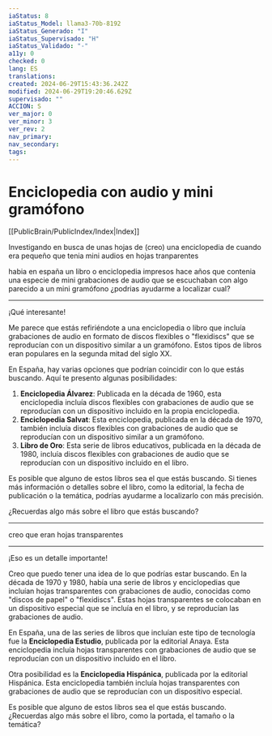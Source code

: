 ```yaml
---
iaStatus: 8
iaStatus_Model: llama3-70b-8192
iaStatus_Generado: "I"
iaStatus_Supervisado: "H"
iaStatus_Validado: "-"
a11y: 0
checked: 0
lang: ES
translations: 
created: 2024-06-29T15:43:36.242Z
modified: 2024-06-29T19:20:46.629Z
supervisado: ""
ACCION: S
ver_major: 0
ver_minor: 3
ver_rev: 2
nav_primary: 
nav_secondary: 
tags:
---
```

# Enciclopedia con audio y mini gramófono

[[PublicBrain/PublicIndex/Index|Index]]

Investigando en busca de unas hojas de (creo) una enciclopedia de cuando era pequeño que tenia mini audios en hojas tranparentes


habia en españa un libro o enciclopedia impresos hace años que contenia una especie de mini grabaciones de audio que se escuchaban con algo parecido a un mini gramófono ¿podrias ayudarme a localizar cual?

---

¡Qué interesante!

Me parece que estás refiriéndote a una enciclopedia o libro que incluía grabaciones de audio en formato de discos flexibles o "flexidiscs" que se reproducían con un dispositivo similar a un gramófono. Estos tipos de libros eran populares en la segunda mitad del siglo XX.

En España, hay varias opciones que podrían coincidir con lo que estás buscando. Aquí te presento algunas posibilidades:

1. **Enciclopedia Álvarez**: Publicada en la década de 1960, esta enciclopedia incluía discos flexibles con grabaciones de audio que se reproducían con un dispositivo incluido en la propia enciclopedia.
2. **Enciclopedia Salvat**: Esta enciclopedia, publicada en la década de 1970, también incluía discos flexibles con grabaciones de audio que se reproducían con un dispositivo similar a un gramófono.
3. **Libro de Oro**: Esta serie de libros educativos, publicada en la década de 1980, incluía discos flexibles con grabaciones de audio que se reproducían con un dispositivo incluido en el libro.

Es posible que alguno de estos libros sea el que estás buscando. Si tienes más información o detalles sobre el libro, como la editorial, la fecha de publicación o la temática, podrías ayudarme a localizarlo con más precisión.

¿Recuerdas algo más sobre el libro que estás buscando?

---

creo que eran hojas transparentes

---

¡Eso es un detalle importante!

Creo que puedo tener una idea de lo que podrías estar buscando. En la década de 1970 y 1980, había una serie de libros y enciclopedias que incluían hojas transparentes con grabaciones de audio, conocidas como "discos de papel" o "flexidiscs". Estas hojas transparentes se colocaban en un dispositivo especial que se incluía en el libro, y se reproducían las grabaciones de audio.

En España, una de las series de libros que incluían este tipo de tecnología fue la **Enciclopedia Estudio**, publicada por la editorial Anaya. Esta enciclopedia incluía hojas transparentes con grabaciones de audio que se reproducían con un dispositivo incluido en el libro.

Otra posibilidad es la **Enciclopedia Hispánica**, publicada por la editorial Hispánica. Esta enciclopedia también incluía hojas transparentes con grabaciones de audio que se reproducían con un dispositivo especial.

Es posible que alguno de estos libros sea el que estás buscando. ¿Recuerdas algo más sobre el libro, como la portada, el tamaño o la temática?